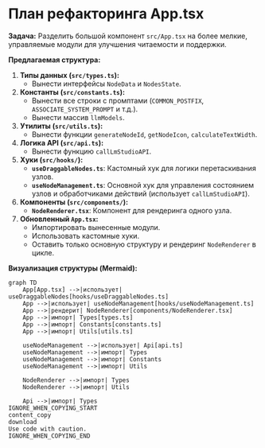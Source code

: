 # План рефакторинга App.tsx

**Задача:** Разделить большой компонент `src/App.tsx` на более мелкие, управляемые модули для улучшения читаемости и поддержки.

**Предлагаемая структура:**

1.  **Типы данных (`src/types.ts`):**
    *   Вынести интерфейсы `NodeData` и `NodesState`.
2.  **Константы (`src/constants.ts`):**
    *   Вынести все строки с промптами (`COMMON_POSTFIX`, `ASSOCIATE_SYSTEM_PROMPT` и т.д.).
    *   Вынести массив `llmModels`.
3.  **Утилиты (`src/utils.ts`):**
    *   Вынести функции `generateNodeId`, `getNodeIcon`, `calculateTextWidth`.
4.  **Логика API (`src/api.ts`):**
    *   Вынести функцию `callLmStudioAPI`.
5.  **Хуки (`src/hooks/`):**
    *   **`useDraggableNodes.ts`**: Кастомный хук для логики перетаскивания узлов.
    *   **`useNodeManagement.ts`**: Основной хук для управления состоянием узлов и обработчиками действий (использует `callLmStudioAPI`).
6.  **Компоненты (`src/components/`):**
    *   **`NodeRenderer.tsx`**: Компонент для рендеринга одного узла.
7.  **Обновленный `App.tsx`:**
    *   Импортировать вынесенные модули.
    *   Использовать кастомные хуки.
    *   Оставить только основную структуру и рендеринг `NodeRenderer` в цикле.

**Визуализация структуры (Mermaid):**

```mermaid
graph TD
    App[App.tsx] -->|использует| useDraggableNodes[hooks/useDraggableNodes.ts]
    App -->|использует| useNodeManagement[hooks/useNodeManagement.ts]
    App -->|рендерит| NodeRenderer[components/NodeRenderer.tsx]
    App -->|импорт| Types[types.ts]
    App -->|импорт| Constants[constants.ts]
    App -->|импорт| Utils[utils.ts]

    useNodeManagement -->|использует| Api[api.ts]
    useNodeManagement -->|импорт| Types
    useNodeManagement -->|импорт| Constants
    useNodeManagement -->|импорт| Utils

    NodeRenderer -->|импорт| Types
    NodeRenderer -->|импорт| Utils

    Api -->|импорт| Types
IGNORE_WHEN_COPYING_START
content_copy
download
Use code with caution.
IGNORE_WHEN_COPYING_END